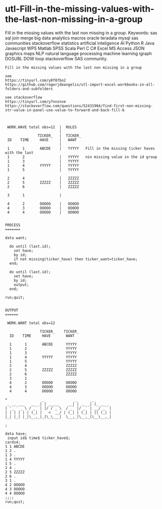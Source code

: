 # utl-Fill-in-the-missing-values-with-the-last-non-missing-in-a-group
Fill in the missing values with the last non missing in a group. Keywords: sas sql join merge big data analytics macros oracle teradata mysql sas communities stackoverflow statistics artificial inteligence AI Python R Java Javascript WPS Matlab SPSS Scala Perl C C# Excel MS Access JSON graphics maps NLP natural language processing machine learning igraph DOSUBL DOW loop stackoverflow SAS community.

    Fill in the missing values with the last non missing in a group

    see
    https://tinyurl.com/y8f87bo2
    https://github.com/rogerjdeangelis/utl-import-excel-workbooks-in-all-folders-and-subfolders

    see stackoverflow
    https://tinyurl.com/y7nnznve
    https://stackoverflow.com/questions/52431904/find-first-non-missing-str-value-in-panel-use-value-to-forward-and-back-fill-b



     WORK.HAVE total obs=12  |  RULES
                             |
                   TICKER_   |  TICKER_
     ID    TIME     HAVE     |   WANT
                             |
     1      1       ABCDE    |   YYYYY   Fill in the missing ticker haves with the last
     1      2                |   YYYYY   nin missing value in the id group
     1      3                |   YYYYY
     1      4       YYYYY    |   YYYYY
     1      5                |   YYYYY

     2      4                |   ZZZZZ
     2      5       ZZZZZ    |   ZZZZZ
     2      6                |   ZZZZZ

     3      1                |

     4      2       OOOOO    |   OOOOO
     4      3       OOOOO    |   OOOOO
     4      4       OOOOO    |   OOOOO


    PROCESS
    =======

    data want;

      do until (last.id);
        set have;
        by id;
        if not missing(ticker_have) then ticker_want=ticker_have;
      end;

      do until (last.id);
        set have;
        by id;
        output;
      end;

    run;quit;


    OUTPUT
    ======

     WORK.WANT total obs=12

                    TICKER_    TICKER_
      ID    TIME     HAVE       WANT

      1      1       ABCDE      YYYYY
      1      2                  YYYYY
      1      3                  YYYYY
      1      4       YYYYY      YYYYY
      1      5                  YYYYY
      2      4                  ZZZZZ
      2      5       ZZZZZ      ZZZZZ
      2      6                  ZZZZZ
      3      1
      4      2       OOOOO      OOOOO
      4      3       OOOOO      OOOOO
      4      4       OOOOO      OOOOO

    *                _              _       _
     _ __ ___   __ _| | _____    __| | __ _| |_ __ _
    | '_ ` _ \ / _` | |/ / _ \  / _` |/ _` | __/ _` |
    | | | | | | (_| |   <  __/ | (_| | (_| | || (_| |
    |_| |_| |_|\__,_|_|\_\___|  \__,_|\__,_|\__\__,_|

    ;

    data have;
     input id$ time$ ticker_have$;
    cards4;
    1 1 ABCDE
    1 2 .
    1 3 .
    1 4 YYYYY
    1 5 .
    2 4 .
    2 5 ZZZZZ
    2 6 .
    3 1 .
    4 2 OOOOO
    4 3 OOOOO
    4 4 OOOOO
    ;;;;
    run;quit;

